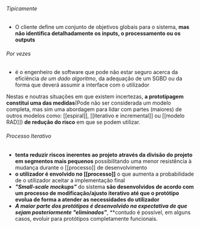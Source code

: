 ###### Tipicamente 
- O cliente define um conjunto de objetivos globais para o sistema, **mas não identifica detalhadamente os inputs, o processamento ou os outputs**
###### Por vezes
- é o engenheiro de software que pode não estar seguro acerca da eficiência *de um dado algoritmo*, da adequação de um SGBD ou da forma que deverá assumir a interface com o utilizador

Nestas e noutras situações em que existem incertezas, **a prototipagem constitui uma das medidas**(Pode não ser considerada um modelo completa, mas sim uma abordagem para lidar com partes (maiores) de outros modelos como: [[espiral]], [[iterativo e incremental]] ou [[modelo RAD]]) **de redução do risco** em que se podem utilizar.

###### Processo Iterativo 
- **tenta reduzir riscos inerentes ao projeto através da divisão do projeto em segmentos mais pequenos** possibilitando uma menor resistência à mudança durante o [[processo]] de desenvolvimento
- **o utilizador é envolvido no [[processo]]** o que aumenta a probabilidade de o utilizador aceitar a implementação final
- ***"Small-scale mockups"*** do sistema **são desenvolvidos de acordo com um processo de modificação/ajusto iterativo até que o protótipo evolua de forma a atender as necessidades do utilizador**
- ***A maior parte dos protótipos é desenvolvido na expectativa de que sejam posteriormente "eliminados"***, **contudo é possível, em alguns casos, evoluir para protótipos completamente funcionais.
